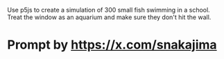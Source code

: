 Use p5js to create a simulation of 300 small fish swimming in a school. Treat the window as an aquarium and make sure they don't hit the wall.


# Prompt by https://x.com/snakajima
